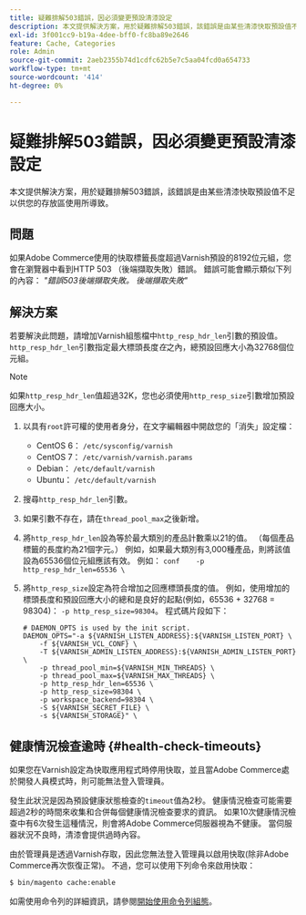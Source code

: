 ```yaml
---
title: 疑難排解503錯誤，因必須變更預設清漆設定
description: 本文提供解決方案，用於疑難排解503錯誤，該錯誤是由某些清漆快取預設值不足以供您的存放區使用所導致。
exl-id: 3f001cc9-b19a-4dee-bff0-fc8ba89e2646
feature: Cache, Categories
role: Admin
source-git-commit: 2aeb2355b74d1cdfc62b5e7c5aa04fcd0a654733
workflow-type: tm+mt
source-wordcount: '414'
ht-degree: 0%

---
```


# 疑難排解503錯誤，因必須變更預設清漆設定

本文提供解決方案，用於疑難排解503錯誤，該錯誤是由某些清漆快取預設值不足以供您的存放區使用所導致。

## 問題

如果Adobe Commerce使用的快取標籤長度超過Varnish預設的8192位元組，您會在瀏覽器中看到HTTP 503 （後端擷取失敗）錯誤。 錯誤可能會顯示類似下列的內容： *&quot;錯誤503後端擷取失敗。 後端擷取失敗&quot;*

## 解決方案

若要解決此問題，請增加Varnish組態檔中`http_resp_hdr_len`引數的預設值。 `http_resp_hdr_len`引數指定最大標頭長度&#x200B;*在*&#x200B;之內，總預設回應大小為32768個位元組。

>[!NOTE]
>
>如果`http_resp_hdr_len`值超過32K，您也必須使用`http_resp_size`引數增加預設回應大小。

1. 以具有`root`許可權的使用者身分，在文字編輯器中開啟您的「消失」設定檔：
   * CentOS 6： `/etc/sysconfig/varnish`
   * CentOS 7： `/etc/varnish/varnish.params`
   * Debian： `/etc/default/varnish`
   * Ubuntu： `/etc/default/varnish`
1. 搜尋`http_resp_hdr_len`引數。
1. 如果引數不存在，請在`thread_pool_max`之後新增。
1. 將`http_resp_hdr_len`設為等於最大類別的產品計數乘以21的值。 （每個產品標籤的長度約為21個字元。）    例如，如果最大類別有3,000種產品，則將該值設為65536個位元組應該有效。    例如：    ```conf    -p http_resp_hdr_len=65536 \    ```
1. 將`http_resp_size`設定為符合增加之回應標頭長度的值。    例如，使用增加的標頭長度和預設回應大小的總和是良好的起點(例如，65536 + 32768 = 98304)： `-p http_resp_size=98304`。 程式碼片段如下：

   ```
   # DAEMON_OPTS is used by the init script.
   DAEMON_OPTS="-a ${VARNISH_LISTEN_ADDRESS}:${VARNISH_LISTEN_PORT} \
       -f ${VARNISH_VCL_CONF} \
       -T ${VARNISH_ADMIN_LISTEN_ADDRESS}:${VARNISH_ADMIN_LISTEN_PORT} \
       -p thread_pool_min=${VARNISH_MIN_THREADS} \
       -p thread_pool_max=${VARNISH_MAX_THREADS} \
       -p http_resp_hdr_len=65536 \
       -p http_resp_size=98304 \
       -p workspace_backend=98304 \
       -S ${VARNISH_SECRET_FILE} \
       -s ${VARNISH_STORAGE}" \
   ```

## 健康情況檢查逾時 {#health-check-timeouts}

如果您在Varnish設定為快取應用程式時停用快取，並且當Adobe Commerce處於開發人員模式時，則可能無法登入管理員。

發生此狀況是因為預設健康狀態檢查的`timeout`值為2秒。 健康情況檢查可能需要超過2秒的時間來收集和合併每個健康情況檢查要求的資訊。 如果10次健康情況檢查中有6次發生這種情況，則會將Adobe Commerce伺服器視為不健康。 當伺服器狀況不良時，清漆會提供過時內容。

由於管理員是透過Varnish存取，因此您無法登入管理員以啟用快取(除非Adobe Commerce再次恢復正常)。 不過，您可以使用下列命令來啟用快取：

```bash
$ bin/magento cache:enable
```

如需使用命令列的詳細資訊，請參閱[開始使用命令列組態](https://experienceleague.adobe.com/en/docs/commerce-operations/configuration-guide/cli/config-cli)。
